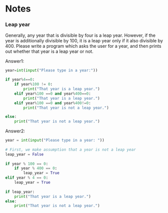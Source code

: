# Notes

### Leap year
Generally, any year that is divisible by four is a leap year. However, if the year is additionally divisible by 100, it is a leap year only if it also divisible by 400. 
Please write a program which asks the user for a year, and then prints out whether that year is a leap year or not.

Answer1:

```python
year=int(input("Please type in a year:"))

if year%4==0:
    if year%100 != 0:
        print("That year is a leap year.")
    elif year%100 ==0 and year%400==0:
        print("That year is a leap year.")
    elif year%100 ==0 and year%400!=0:
        print("That year is not a leap year.")

else:
    print("That year is not a leap year.")

```
Answer2: 

```python
year = int(input("Please type in a year: "))
 
# First, we make assumption that a year is not a leap year
leap_year = False
 
if year % 100 == 0:
    if year % 400 == 0:
        leap_year = True
elif year % 4 == 0:
    leap_year = True
 
if leap_year:
    print("That year is a leap year.")
else:
    print("That year is not a leap year.")
